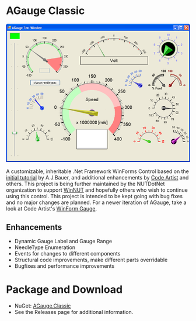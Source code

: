 # AGauge Classic
![Screenshot of the original AGauge demo form by A. J. Bauer](screenshot.bmp)

A customizable, inheritable .Net Framework WinForms Control based on the [initial tutorial](https://www.codeproject.com/Articles/17559/A-fast-and-performing-gauge) by A.J.Bauer, and additional enhancements by [Code Artist](http://www.codearteng.com/2012/08/agauge-winforms-gauge-control.html) and others. This project is being further maintained by the NUTDotNet organization to support [WinNUT](https://github.com/nutdotnet/WinNUT-Client/) and hopefully others who wish to continue using this control. This project is intended to be kept going with bug fixes and no major changes are planned. For a newer iteration of AGauge, take a look at Code Artist's [WinForm Gauge](https://winformgauge.codearteng.com/).

## Enhancements
- Dynamic Gauge Label and Gauge Range
- NeedleType Enumeration 
- Events for changes to different components
- Structural code improvements, make different parts overridable
- Bugfixes and performance improvements

# Package and Download
- NuGet: [AGauge.Classic](https://www.nuget.org/packages/AGauge.Classic)
- See the Releases page for additional information.